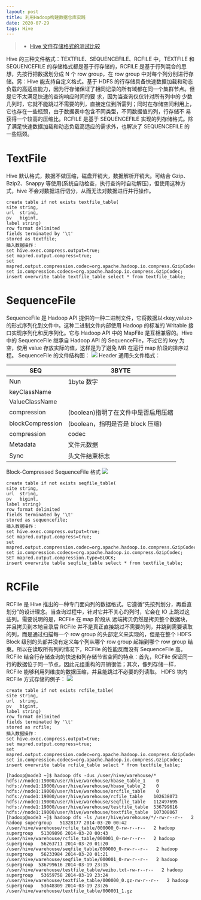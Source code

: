 ```yaml
---
layout: post
title: 利用Hadoop构建数据仓库实践
date: 2020-07-29
tags: Hive
---
```


> - [Hive 文件存储格式的测试比较](http://yugouai.iteye.com/blog/1851606)

Hive 的三种文件格式：TEXTFILE、SEQUENCEFILE、RCFILE 中，TEXTFILE 和 SEQUENCEFILE 的存储格式都是基于行存储的，RCFILE 是基于行列混合的思想，先按行把数据划分成 N 个 row group，在 row group 中对每个列分别进行存储。另：Hive 能支持自定义格式。基于 HDFS 的行存储具备快速数据加载和动态负载的高适应能力，因为行存储保证了相同记录的所有域都在同一个集群节点。但是它不太满足快速的查询响应时间的要 求，因为当查询仅仅针对所有列中的 少数几列时，它就不能跳过不需要的列，直接定位到所需列；同时在存储空间利用上，它也存在一些瓶颈，由于数据表中包含不同类型，不同数据值的列，行存储不 易获得一个较高的压缩比。RCFILE 是基于 SEQUENCEFILE 实现的列存储格式。除了满足快速数据加载和动态负载高适应的需求外，也解决了 SEQUENCEFILE 的一些瓶颈。

# TextFile

Hive 默认格式，数据不做压缩，磁盘开销大，数据解析开销大。可结合 Gzip、Bzip2、Snappy 等使用(系统自动检查，执行查询时自动解压)，但使用这种方式，hive 不会对数据进行切分，从而无法对数据进行并行操作。

```
create table if not exists textfile_table(
site string,
url  string,
pv   bigint,
label string)
row format delimited
fields terminated by '\t'
stored as textfile;
插入数据操作：
set hive.exec.compress.output=true;
set mapred.output.compress=true;
set mapred.output.compression.codec=org.apache.hadoop.io.compress.GzipCodec;
set io.compression.codecs=org.apache.hadoop.io.compress.GzipCodec;
insert overwrite table textfile_table select * from textfile_table;
```

# SequenceFile

SequenceFile 是 Hadoop API 提供的一种二进制文件，它将数据以<key,value>的形式序列化到文件中。这种二进制文件内部使用 Hadoop 的标准的 Writable 接口实现序列化和反序列化。它与 Hadoop API 中的 MapFile 是互相兼容的。Hive 中的 SequenceFile 继承自 Hadoop API 的 SequenceFile，不过它的 key 为空，使用 value 存放实际的值，这样是为了避免 MR 在运行 map 阶段的排序过程。
SequenceFile 的文件结构图：
![](http://dl.iteye.com/upload/attachment/0083/5096/d0399873-2c9e-3923-ab50-93644d9b8138.jpg)
Header 通用头文件格式：

| SEQ              | 3BYTE                               |
| ---------------- | ----------------------------------- |
| Nun              | 1byte 数字                          |
| keyClassName     |                                     |
| ValueClassName   |                                     |
| compression      | (boolean)指明了在文件中是否启用压缩 |
| blockCompression | (boolean，指明是否是 block 压缩)    |
| compression      | codec                               |
| Metadata         | 文件元数据                          |
| Sync             | 头文件结束标志                      |

Block-Compressed SequenceFile 格式
![](http://dl.iteye.com/upload/attachment/0083/5099/cd8a8be6-a2e4-39c8-a598-357278f1e336.jpg)

```
create table if not exists seqfile_table(
site string,
url  string,
pv   bigint,
label string)
row format delimited
fields terminated by '\t'
stored as sequencefile;
插入数据操作：
set hive.exec.compress.output=true;
set mapred.output.compress=true;
set mapred.output.compression.codec=org.apache.hadoop.io.compress.GzipCodec;
set io.compression.codecs=org.apache.hadoop.io.compress.GzipCodec;
SET mapred.output.compression.type=BLOCK;
insert overwrite table seqfile_table select * from textfile_table;
```

# RCFile

RCFile 是 Hive 推出的一种专门面向列的数据格式。它遵循“先按列划分，再垂直划分”的设计理念。当查询过程中，针对它并不关心的列时，它会在 IO 上跳过这些列。需要说明的是，RCFile 在 map 阶段从 远端拷贝仍然是拷贝整个数据块，并且拷贝到本地目录后 RCFile 并不是真正直接跳过不需要的列，并跳到需要读取的列，而是通过扫描每一个 row group 的头部定义来实现的，但是在整个 HDFS Block 级别的头部并没有定义每个列从哪个 row group 起始到哪个 row group 结束。所以在读取所有列的情况下，RCFile 的性能反而没有 SequenceFile 高。
RCFile 结合行存储查询的快速和列存储节省空间的特点：首先，RCFile 保证同一行的数据位于同一节点，因此元组重构的开销很低；其次，像列存储一样，RCFile 能够利用列维度的数据压缩，并且能跳过不必要的列读取。
HDFS 块内 RCFile 方式存储的例子：
![](http://dl.iteye.com/upload/attachment/0083/5132/012d26f3-eeab-37d2-a59b-a8073d7476a7.jpg)

```
create table if not exists rcfile_table(
site string,
url  string,
pv   bigint,
label string)
row format delimited
fields terminated by '\t'
stored as rcfile;
插入数据操作：
set hive.exec.compress.output=true;
set mapred.output.compress=true;
set mapred.output.compression.codec=org.apache.hadoop.io.compress.GzipCodec;
set io.compression.codecs=org.apache.hadoop.io.compress.GzipCodec;
insert overwrite table rcfile_table select * from textfile_table;
```

```
[hadoop@node3 ~]$ hadoop dfs -dus /user/hive/warehouse/*
hdfs://node1:19000/user/hive/warehouse/hbase_table_1    0
hdfs://node1:19000/user/hive/warehouse/hbase_table_2    0
hdfs://node1:19000/user/hive/warehouse/orcfile_table    0
hdfs://node1:19000/user/hive/warehouse/rcfile_table    102638073
hdfs://node1:19000/user/hive/warehouse/seqfile_table   112497695
hdfs://node1:19000/user/hive/warehouse/testfile_table  536799616
hdfs://node1:19000/user/hive/warehouse/textfile_table  107308067
[hadoop@node3 ~]$ hadoop dfs -ls /user/hive/warehouse/*/-rw-r--r--   2 hadoop supergroup   51328177 2014-03-20 00:42 /user/hive/warehouse/rcfile_table/000000_0-rw-r--r--   2 hadoop supergroup   51309896 2014-03-20 00:43 /user/hive/warehouse/rcfile_table/000001_0-rw-r--r--   2 hadoop supergroup   56263711 2014-03-20 01:20 /user/hive/warehouse/seqfile_table/000000_0-rw-r--r--   2 hadoop supergroup   56233984 2014-03-20 01:21 /user/hive/warehouse/seqfile_table/000001_0-rw-r--r--   2 hadoop supergroup  536799616 2014-03-19 23:15 /user/hive/warehouse/testfile_table/weibo.txt-rw-r--r--   2 hadoop supergroup   53659758 2014-03-19 23:24 /user/hive/warehouse/textfile_table/000000_0.gz-rw-r--r--   2 hadoop supergroup   53648309 2014-03-19 23:26 /user/hive/warehouse/textfile_table/000001_1.gz
```
